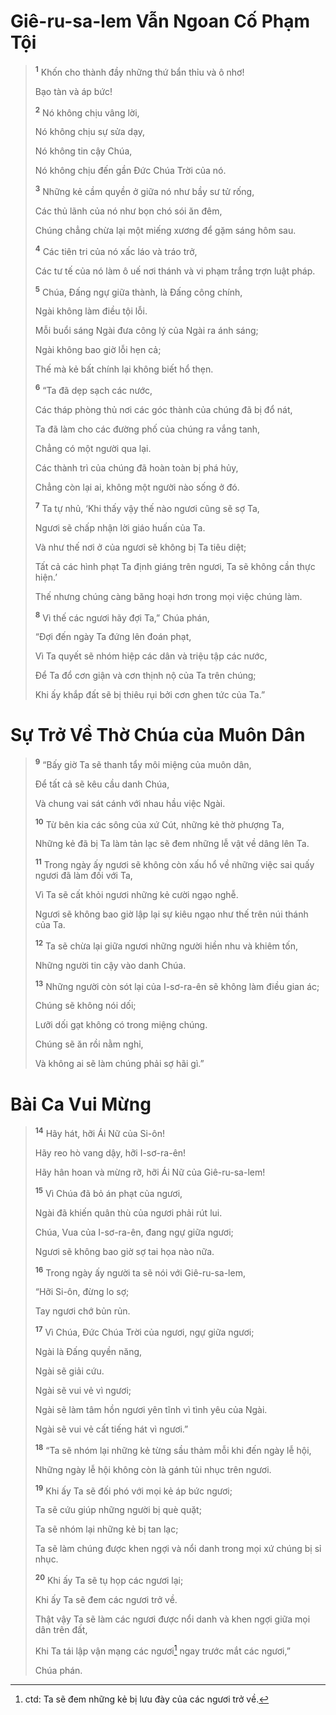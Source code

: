 # Giê-ru-sa-lem Vẫn Ngoan Cố Phạm Tội

> <sup><b>1</b></sup> Khốn cho thành đầy những thứ bẩn thỉu và ô nhơ!
> 
> Bạo tàn và áp bức!
> 
> <sup><b>2</b></sup> Nó không chịu vâng lời,
> 
> Nó không chịu sự sửa dạy,
> 
> Nó không tin cậy Chúa,
> 
> Nó không chịu đến gần Ðức Chúa Trời của nó.
>
> <sup><b>3</b></sup> Những kẻ cầm quyền ở giữa nó như bầy sư tử rống,
> 
> Các thủ lãnh của nó như bọn chó sói ăn đêm,
> 
> Chúng chẳng chừa lại một miếng xương để gặm sáng hôm sau.
> 
> <sup><b>4</b></sup> Các tiên tri của nó xấc láo và tráo trở,
> 
> Các tư tế của nó làm ô uế nơi thánh và vi phạm trắng trợn luật pháp.
>
> <sup><b>5</b></sup> Chúa, Ðấng ngự giữa thành, là Ðấng công chính,
> 
> Ngài không làm điều tội lỗi.
> 
> Mỗi buổi sáng Ngài đưa công lý của Ngài ra ánh sáng;
> 
> Ngài không bao giờ lỗi hẹn cả;
> 
> Thế mà kẻ bất chính lại không biết hổ thẹn.
>
> <sup><b>6</b></sup> “Ta đã dẹp sạch các nước,
> 
> Các tháp phòng thủ nơi các góc thành của chúng đã bị đổ nát,
> 
> Ta đã làm cho các đường phố của chúng ra vắng tanh,
> 
> Chẳng có một người qua lại.
> 
> Các thành trì của chúng đã hoàn toàn bị phá hủy,
> 
> Chẳng còn lại ai, không một người nào sống ở đó.
> 
> <sup><b>7</b></sup> Ta tự nhủ, ‘Khi thấy vậy thế nào ngươi cũng sẽ sợ Ta,
> 
> Ngươi sẽ chấp nhận lời giáo huấn của Ta.
> 
> Và như thế nơi ở của ngươi sẽ không bị Ta tiêu diệt;
> 
> Tất cả các hình phạt Ta định giáng trên ngươi, Ta sẽ không cần thực hiện.’
> 
> Thế nhưng chúng càng băng hoại hơn trong mọi việc chúng làm.
> 
> <sup><b>8</b></sup> Vì thế các ngươi hãy đợi Ta,” Chúa phán,
> 
> “Ðợi đến ngày Ta đứng lên đoán phạt,
> 
> Vì Ta quyết sẽ nhóm hiệp các dân và triệu tập các nước,
> 
> Ðể Ta đổ cơn giận và cơn thịnh nộ của Ta trên chúng;
> 
> Khi ấy khắp đất sẽ bị thiêu rụi bởi cơn ghen tức của Ta.”

# Sự Trở Về Thờ Chúa của Muôn Dân

> <sup><b>9</b></sup> “Bấy giờ Ta sẽ thanh tẩy môi miệng của muôn dân,
> 
> Ðể tất cả sẽ kêu cầu danh Chúa,
> 
> Và chung vai sát cánh với nhau hầu việc Ngài.
> 
> <sup><b>10</b></sup> Từ bên kia các sông của xứ Cút, những kẻ thờ phượng Ta,
> 
> Những kẻ đã bị Ta làm tản lạc sẽ đem những lễ vật về dâng lên Ta.
>
> <sup><b>11</b></sup> Trong ngày ấy ngươi sẽ không còn xấu hổ về những việc sai quấy ngươi đã làm đối với Ta,
> 
> Vì Ta sẽ cất khỏi ngươi những kẻ cười ngạo nghễ.
> 
> Ngươi sẽ không bao giờ lập lại sự kiêu ngạo như thế trên núi thánh của Ta.
> 
> <sup><b>12</b></sup> Ta sẽ chừa lại giữa ngươi những người hiền nhu và khiêm tốn,
> 
> Những người tin cậy vào danh Chúa.
> 
> <sup><b>13</b></sup> Những người còn sót lại của I-sơ-ra-ên sẽ không làm điều gian ác;
> 
> Chúng sẽ không nói dối;
> 
> Lưỡi dối gạt không có trong miệng chúng.
> 
> Chúng sẽ ăn rồi nằm nghỉ,
> 
> Và không ai sẽ làm chúng phải sợ hãi gì.”

# Bài Ca Vui Mừng

> <sup><b>14</b></sup> Hãy hát, hỡi Ái Nữ của Si-ôn!
> 
> Hãy reo hò vang dậy, hỡi I-sơ-ra-ên!
> 
> Hãy hân hoan và mừng rỡ, hỡi Ái Nữ của Giê-ru-sa-lem!
> 
> <sup><b>15</b></sup> Vì Chúa đã bỏ án phạt của ngươi,
> 
> Ngài đã khiến quân thù của ngươi phải rút lui.
> 
> Chúa, Vua của I-sơ-ra-ên, đang ngự giữa ngươi;
> 
> Ngươi sẽ không bao giờ sợ tai họa nào nữa.
>
> <sup><b>16</b></sup> Trong ngày ấy người ta sẽ nói với Giê-ru-sa-lem,
> 
> “Hỡi Si-ôn, đừng lo sợ;
> 
> Tay ngươi chớ bủn rủn.
> 
> <sup><b>17</b></sup> Vì Chúa, Ðức Chúa Trời của ngươi, ngự giữa ngươi;
> 
> Ngài là Ðấng quyền năng,
> 
> Ngài sẽ giải cứu.
> 
> Ngài sẽ vui vẻ vì ngươi;
> 
> Ngài sẽ làm tâm hồn ngươi yên tĩnh vì tình yêu của Ngài.
> 
> Ngài sẽ vui vẻ cất tiếng hát vì ngươi.”
>
> <sup><b>18</b></sup> “Ta sẽ nhóm lại những kẻ từng sầu thảm mỗi khi đến ngày lễ hội,
> 
> Những ngày lễ hội không còn là gánh tủi nhục trên ngươi.
> 
> <sup><b>19</b></sup> Khi ấy Ta sẽ đối phó với mọi kẻ áp bức ngươi;
> 
> Ta sẽ cứu giúp những người bị què quặt;
> 
> Ta sẽ nhóm lại những kẻ bị tan lạc;
> 
> Ta sẽ làm chúng được khen ngợi và nổi danh trong mọi xứ chúng bị sỉ nhục.
>
> <sup><b>20</b></sup> Khi ấy Ta sẽ tụ họp các ngươi lại;
> 
> Khi ấy Ta sẽ đem các ngươi trở về.
> 
> Thật vậy Ta sẽ làm các ngươi được nổi danh và khen ngợi giữa mọi dân trên đất,
> 
> Khi Ta tái lập vận mạng các ngươi[^1-70192bbe-e46e-4039-8cb2-84a9909ba1cc] ngay trước mắt các ngươi,”
> 
> Chúa phán.

[^1-70192bbe-e46e-4039-8cb2-84a9909ba1cc]: ctd: Ta sẽ đem những kẻ bị lưu đày của các ngươi trở về.